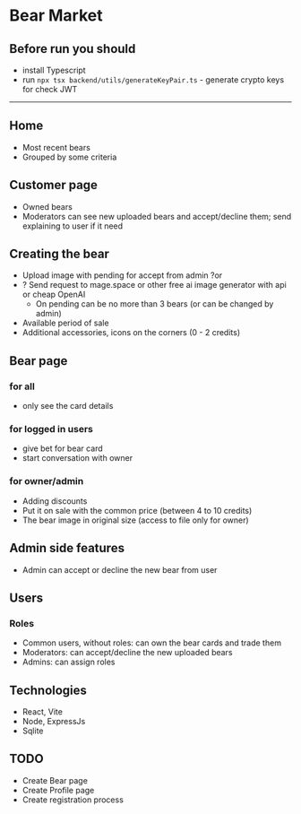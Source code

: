 # Bear Market

## Before run you should
- install Typescript
- run `npx tsx backend/utils/generateKeyPair.ts` - generate crypto keys for check JWT

------

## Home
- Most recent bears
- Grouped by some criteria
## Customer page
- Owned bears
- Moderators can see new uploaded bears and accept/decline them; send explaining to user if it need
## Creating the bear
- Upload image with pending for accept from admin ?or
- ? Send request to mage.space or other free ai image generator with api or cheap OpenAI
  - On pending can be no more than 3 bears (or can be changed by admin)
- Available period of sale
- Additional accessories, icons on the corners (0 - 2 credits)
## Bear page
### for all
- only see the card details
### for logged in users
- give bet for bear card
- start conversation with owner
### for owner/admin
- Adding discounts
- Put it on sale with the common price (between 4 to 10 credits)
- The bear image in original size (access to file only for owner)
## Admin side features
- Admin can accept or decline the new bear from user

## Users
### Roles
- Common users, without roles: can own the bear cards and trade them
- Moderators: can accept/decline the new uploaded bears
- Admins: can assign roles

## Technologies
- React, Vite
- Node, ExpressJs
- Sqlite

## TODO
- Create Bear page
- Create Profile page
- Create registration process
